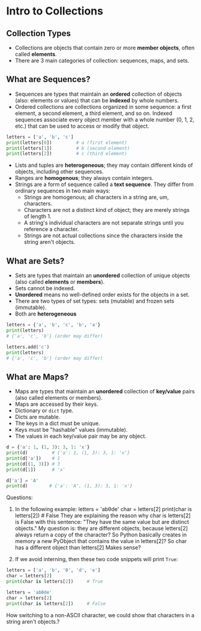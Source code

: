 # Intro to Collections

## Collection Types

- Collections are objects that contain zero or more **member objects**, often called **elements**.
- There are 3 main categories of collection: sequences, maps, and sets.

## What are Sequences?

- Sequences are types that maintain an **ordered** collection of objects (also: elements or values) that can be **indexed** by whole numbers.
- Ordered collections are collections organized in some sequence: a first element, a second element, a third element, and so on. Indexed sequences associate every object member with a whole number (0, 1, 2, etc.) that can be used to access or modify that object. 

```python
letters = ['a', 'b', 'c']
print(letters[0])         # a (first element)
print(letters[1])         # b (second element)
print(letters[2])         # c (third element)
```

- Lists and tuples are **heterogeneous**; they may contain different kinds of objects, including other sequences.
- Ranges are **homogenous**; they always contain integers.
- Strings are a form of sequence called a **text sequence**. They differ from ordinary sequences in two main ways:
    - Strings are homogenous; all characters in a string are, um, characters.
    - Characters are not a distinct kind of object; they are merely strings of length 1.
    - A string's individual characters are not separate strings until you reference a character.
    - Strings are not actual collections since the characters inside the string aren't objects.


## What are Sets?

- Sets are types that maintain an **unordered** collection of unique objects (also called **elements** or **members**).
- Sets cannot be indexed.
- **Unordered** means no well-defined order exists for the objects in a set.
- There are two types of set types: sets (mutable) and frozen sets (immutable).
- Both are **heterogeneous**

```python
letters = {'a', 'b', 'c', 'b', 'a'}
print(letters)
# {'a', 'c', 'b'} (order may differ)

letters.add('c')
print(letters)
# {'a', 'c', 'b'} (order may differ)
```

## What are Maps?

- Maps are types that maintain an **unordered** collection of **key/value** pairs (also called elements or members).
- Maps are accessed by their keys.
- Dictionary or `dict` type.
- Dicts are mutable.
- The keys in a dict must be unique.
- Keys must be "hashable" values (immutable).
- The values in each key/value pair may be any object.

```python
d = {'a': 1, (1, 3): 3, 1: 'x'}
print(d)         # {'a': 1, (1, 3): 3, 1: 'x'}
print(d['a'])    # 1
print(d[(1, 3)]) # 3
print(d[1])      # 'x'

d['a'] = 'A'
print(d)        # {'a': 'A', (1, 3): 3, 1: 'x'}
```








Questions:

1. In the following example:
letters = 'abθde'
char = letters[2]
print(char is letters[2])     # False
They are explaining the reason why char is letters[2] is False with this sentence: "They have the same value but are distinct objects."
My question is: they are different objects, because letters[2] always return a copy of the character? So Python basically creates in memory a new PyObject that contains the value in letters[2]? So char has a different object than letters[2]
Makes sense?

2. If we avoid interning, then these two code snippets will print `True`:

```python
letters = ['a', 'b', 'θ', 'd', 'e']
char = letters[2]
print(char is letters[2])     # True
```

```python
letters = 'abθde'
char = letters[2]
print(char is letters[2])     # False
```

How switching to a non-ASCII character, we could show that characters in a string aren't objects.?